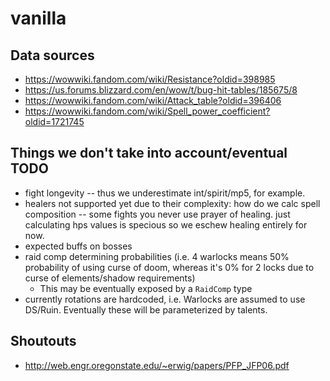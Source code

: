 # vanilla
## Data sources
- https://wowwiki.fandom.com/wiki/Resistance?oldid=398985
- https://us.forums.blizzard.com/en/wow/t/bug-hit-tables/185675/8
- https://wowwiki.fandom.com/wiki/Attack_table?oldid=396406
- https://wowwiki.fandom.com/wiki/Spell_power_coefficient?oldid=1721745

## Things we don't take into account/eventual TODO
- fight longevity -- thus we underestimate int/spirit/mp5, for example.
- healers not supported yet due to their complexity: how do we calc spell composition -- some fights you never use prayer of healing. just calculating hps values is specious so we eschew healing entirely for now.
- expected buffs on bosses
- raid comp determining probabilities (i.e. 4 warlocks means 50% probability of using curse of doom, whereas it's 0% for 2 locks due to curse of elements/shadow requirements)
  - This may be eventually exposed by a `RaidComp` type
- currently rotations are hardcoded, i.e. Warlocks are assumed to use DS/Ruin. Eventually these will be parameterized by talents.

## Shoutouts
- http://web.engr.oregonstate.edu/~erwig/papers/PFP_JFP06.pdf

